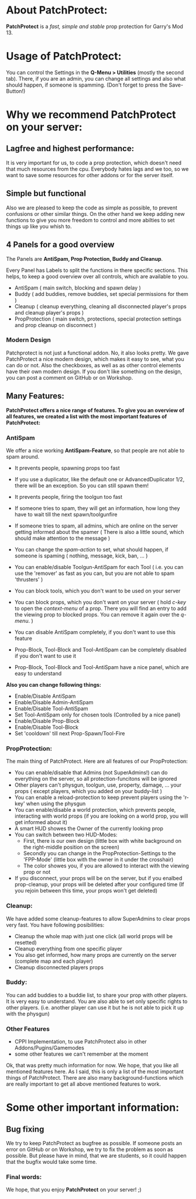<h1>About PatchProtect:</h1>

<b>PatchProtect</b> is a <i>fast, simple and stable</i> prop protection for Garry's Mod 13.


<h1>Usage of PatchProtect:</h1>

You can control the Settings in the <b>Q-Menu > Utilities</b> (mostly the second tab). There, if you are an admin, you can change all settings and also what should happen, if someone is spamming. (Don't forget to press the Save-Button!)



<h1>Why we recommend PatchProtect on your server:</h1>

<h2>Lagfree and highest performance:</h2>
It is very important for us, to code a prop protection, which doesn't need that much resources from the cpu.
Everybody hates lags and we too, so we want to save some resources for other addons or for the server itself.

<h2>Simple but functional</h2>
Also we are pleased to keep the code as simple as possible, to prevent confusions or other similar things.
On the other hand we keep adding new functions to give you more freedom to control and more abilties to set things up like you whish to.

<h2>4 Panels for a good overview</h2>
The Panels are <b>AntiSpam, Prop Protection, Buddy and Cleanup</b>.

Every Panel has Labels to split the functions in there specific sections. This helps, to keep a good overview over all controls, which are available to you.

- AntiSpam ( main switch, blocking and spawn delay )
- Buddy ( add buddies, remove buddies, set special permissions for them )
- Cleanup ( cleanup everything, cleaning all disconnected player's props and cleanup player's props )
- PropProtection ( main switch, protections, special protection settings and prop cleanup on disconnect )

<h3>Modern Design</h3>
Patchprotect is not just a functional addon. No, it also looks pretty. We gave PatchProtect a nice modern design, which makes it easy to see, what you can do or not. Also the checkboxes, as well as as other control elements have their own modern design.
If you don't like something on the design, you can post a comment on GitHub or on Workshop.

<h2>Many Features:</h2>

<b>PatchProtect offers a nice range of features. To give you an overview of all features, we created a list with the most important features of PatchProtect:</b>

<h3>AntiSpam</h3>
We offer a nice working <b>AntiSpam-Feature</b>, so that people are not able to spam around.

- It prevents people, spawning props too fast
- If you use a duplicator, like the default one or AdvancedDuplicator 1/2, there will be an exception. So you can still spawn them!
- It prevents people, firing the toolgun too fast
- If someone tries to spam, they will get an information, how long they have to wait till the next spawn/toolgunfire
- If someone tries to spam, all admins, which are online on the server getting informed about the spamer ( There is also a little sound, which should make attention to the message )
- You can change the <i>spam-action</i> to set, what should happen, if someone is spaming ( nothing, message, kick, ban, ... )
- You can enable/disable Toolgun-AntiSpam for each Tool ( i.e. you can use the 'remover' as fast as you can, but you are not able to spam 'thrusters' )
- You can block tools, which you don't want to be used on your server
- You can block props, which you don't want on your server ( hold <i>c-key</i> to open the <i>context-menu</i> of a prop. There you will find an entry to add the viewing prop to blocked props. You can remove it again over the <i>q-menu</i>. )

- You can disable AntiSpam completely, if you don't want to use this feature
- Prop-Block, Tool-Block and Tool-AntiSpam can be completely disabled if you don't want to use it
- Prop-Block, Tool-Block and Tool-AntiSpam have a nice panel, which are easy to understand

<b>Also you can change following things:</b>
- Enable/Disable AntiSpam
- Enable/Disable Admin-AntiSpam
- Enable/Disable Tool-AntiSpam
- Set Tool-AntiSpam only for chosen tools (Controlled by a nice panel)
- Enable/Disable Prop-Block
- Enable/Disable Tool-Block
- Set 'cooldown' till next Prop-Spawn/Tool-Fire

<h3>PropProtection:</h3>
The main thing of PatchProtect.
Here are all features of our PropProtection:

- You can enable/disable that Admins (not SuperAdmins!) can do everything on the server, so all protection-funcitons will be ignored
- Other players can't physgun, toolgun, use, property, damage, ... your props ( except players, which you added on your buddy-list )
- You can enable a reload-protection to keep prevent players using the 'r-key' when using the physgun
- You can enable/disable a world protection, which prevents people, interacting with world props (if you are looking on a world prop, you will get informed about it)
- A smart HUD showes the Owner of the currently looking prop
- You can switch between two HUD-Modes:
	- First, there is our own design (little box with white background on the right-middle position on the screen)
	- Secondly you can change in the PropProtection-Settings to the 'FPP-Mode' (little box with the owner in it under the crosshair)
	- The color showes you, if you are allowed to interact with the viewing prop or not
- If you disconnect, your props will be on the server, but if you enalbed prop-cleanup, your props will be deleted after your configured time (If you rejoin between this time, your props won't get deleted)

<h3>Cleanup:</h3>
We have added some cleanup-features to allow SuperAdmins to clear props very fast.
You have following posibilities:

- Cleanup the whole map with just one click (all world props will be resetted)
- Cleanup everything from one specific player
- You also get informed, how many props are currently on the server (complete map and each player)
- Cleanup disconnected players props

<h3>Buddy:</h3>
You can add buddies to a buddie list, to share your prop with other players. It is very easy to understand.
You are also able to set only specific rights to other players. (i.e. another player can use it but he is not able to pick it up with the physgun)

<h3>Other Features</h3>

- CPPI Implementation, to use PatchProtect also in other Addons/Pugins/Gamemodes
- some other features we can't remember at the moment


Ok, that was pretty much information for now. We hope, that you like all mentioned features here. As I said, this is only a list of the most important things of PatchProtect. There are also many background-functions which are really important to get all above mentioned features to work.



<h1>Some other important information:</h1>

<h2>Bug fixing</h2>
We try to keep PatchProtect as bugfree as possible.
If someone posts an error on GitHub or on Workshop, we try to fix the problem as soon as possible. But please have in mind, that we are students, so it could happen that the bugfix would take some time.


<h3>Final words:</h3>
We hope, that you enjoy <b>PatchProtect</b> on your server! ;)
